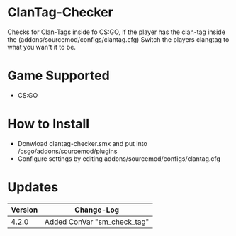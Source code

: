 # ClanTag-Checker
Checks for Clan-Tags inside fo CS:GO, if the player has the clan-tag inside the (addons/sourcemod/configs/clantag.cfg) Switch the players clangtag to what you wan't it to be.

# Game Supported
- CS:GO

# How to Install
- Donwload clantag-checker.smx and put into /csgo/addons/sourcemod/plugins
- Configure settings by editing addons/sourcemod/configs/clantag.cfg

# Updates

| Version | Change-Log          |
| ------- | ------------------ |
| 4.2.0   | Added ConVar "sm_check_tag" |
